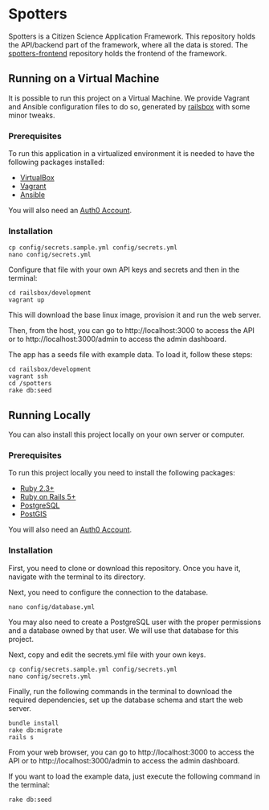 # Spotters

Spotters is a Citizen Science Application Framework.
This repository holds the API/backend part of the framework, where all the data is stored.
The [spotters-frontend](https://github.com/cientopolis/spotters-frontend) repository holds the frontend of the framework.

## Running on a Virtual Machine

It is possible to run this project on a Virtual Machine. We provide Vagrant and Ansible configuration files to do so, generated by [railsbox](https://railsbox.io/) with some minor tweaks.

### Prerequisites

To run this application in a virtualized environment it is needed to have the following packages installed:
* [VirtualBox](https://www.virtualbox.org/)
* [Vagrant](https://www.vagrantup.com/)
* [Ansible](https://www.ansible.com/)

You will also need an [Auth0 Account](https://auth0.com/).

### Installation

```
cp config/secrets.sample.yml config/secrets.yml
nano config/secrets.yml
```

Configure that file with your own API keys and secrets and then in the terminal:

```
cd railsbox/development
vagrant up
```

This will download the base linux image, provision it and run the web server.

Then, from the host, you can go to http://localhost:3000 to access the API or to http://localhost:3000/admin to access the admin dashboard.

The app has a seeds file with example data. To load it, follow these steps:

```
cd railsbox/development
vagrant ssh
cd /spotters
rake db:seed
```

## Running Locally

You can also install this project locally on your own server or computer.

### Prerequisites

To run this project locally you need to install the following packages:
* [Ruby 2.3+](https://www.ruby-lang.org/)
* [Ruby on Rails 5+](http://rubyonrails.org/)
* [PostgreSQL](https://www.postgresql.org/)
* [PostGIS](http://postgis.net/)

You will also need an [Auth0 Account](https://auth0.com/).

### Installation

First, you need to clone or download this repository. Once you have it, navigate with the terminal to its directory.

Next, you need to configure the connection to the database.

```
nano config/database.yml
```

You may also need to create a PostgreSQL user with the proper permissions and a database owned by that user. We will use that database for this project.

Next, copy and edit the secrets.yml file with your own keys.

```
cp config/secrets.sample.yml config/secrets.yml
nano config/secrets.yml
```

Finally, run the following commands in the terminal to download the required dependencies, set up the database schema and start the web server.

```
bundle install
rake db:migrate
rails s
```

From your web browser, you can go to http://localhost:3000 to access the API or to http://localhost:3000/admin to access the admin dashboard.

If you want to load the example data, just execute the following command in the terminal:

```
rake db:seed
```
